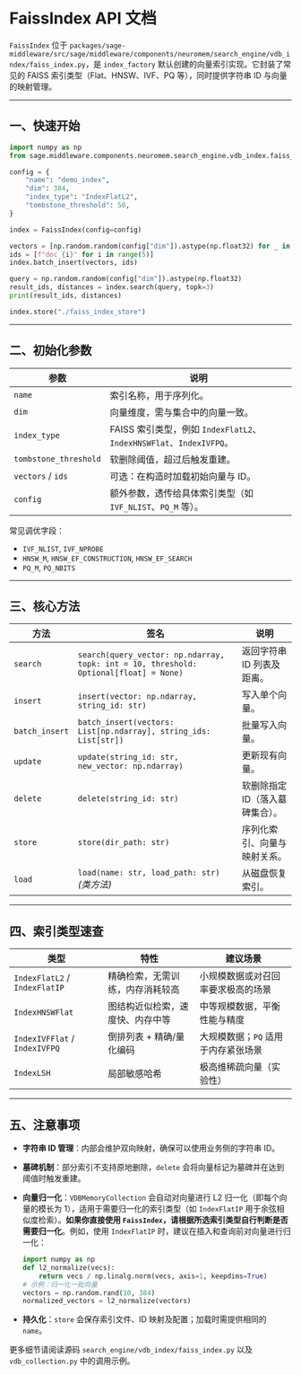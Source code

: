 # FaissIndex API 文档

`FaissIndex` 位于 `packages/sage-middleware/src/sage/middleware/components/neuromem/search_engine/vdb_index/faiss_index.py`，是 `index_factory` 默认创建的向量索引实现。它封装了常见的 FAISS 索引类型（Flat、HNSW、IVF、PQ 等），同时提供字符串 ID 与向量的映射管理。

---

## 一、快速开始

```python
import numpy as np
from sage.middleware.components.neuromem.search_engine.vdb_index.faiss_index import FaissIndex

config = {
    "name": "demo_index",
    "dim": 384,
    "index_type": "IndexFlatL2",
    "tombstone_threshold": 50,
}

index = FaissIndex(config=config)

vectors = [np.random.random(config["dim"]).astype(np.float32) for _ in range(5)]
ids = [f"doc_{i}" for i in range(5)]
index.batch_insert(vectors, ids)

query = np.random.random(config["dim"]).astype(np.float32)
result_ids, distances = index.search(query, topk=3)
print(result_ids, distances)

index.store("./faiss_index_store")
```

---

## 二、初始化参数

| 参数 | 说明 |
| --- | --- |
| `name` | 索引名称，用于序列化。|
| `dim` | 向量维度，需与集合中的向量一致。|
| `index_type` | FAISS 索引类型，例如 `IndexFlatL2`、`IndexHNSWFlat`、`IndexIVFPQ`。|
| `tombstone_threshold` | 软删除阈值，超过后触发重建。|
| `vectors` / `ids` | 可选：在构造时加载初始向量与 ID。|
| `config` | 额外参数，透传给具体索引类型（如 `IVF_NLIST`、`PQ_M` 等）。|

常见调优字段：

- `IVF_NLIST`, `IVF_NPROBE`
- `HNSW_M`, `HNSW_EF_CONSTRUCTION`, `HNSW_EF_SEARCH`
- `PQ_M`, `PQ_NBITS`

---

## 三、核心方法

| 方法 | 签名 | 说明 |
| --- | --- | --- |
| `search` | `search(query_vector: np.ndarray, topk: int = 10, threshold: Optional[float] = None)` | 返回字符串 ID 列表及距离。|
| `insert` | `insert(vector: np.ndarray, string_id: str)` | 写入单个向量。|
| `batch_insert` | `batch_insert(vectors: List[np.ndarray], string_ids: List[str])` | 批量写入向量。|
| `update` | `update(string_id: str, new_vector: np.ndarray)` | 更新现有向量。|
| `delete` | `delete(string_id: str)` | 软删除指定 ID（落入墓碑集合）。|
| `store` | `store(dir_path: str)` | 序列化索引、向量与映射关系。|
| `load` | `load(name: str, load_path: str)` *(类方法)* | 从磁盘恢复索引。|

---

## 四、索引类型速查

| 类型 | 特性 | 建议场景 |
| --- | --- | --- |
| `IndexFlatL2` / `IndexFlatIP` | 精确检索，无需训练，内存消耗较高 | 小规模数据或对召回率要求极高的场景 |
| `IndexHNSWFlat` | 图结构近似检索，速度快、内存中等 | 中等规模数据，平衡性能与精度 |
| `IndexIVFFlat` / `IndexIVFPQ` | 倒排列表 + 精确/量化编码 | 大规模数据；`PQ` 适用于内存紧张场景 |
| `IndexLSH` | 局部敏感哈希 | 极高维稀疏向量（实验性） |

---

## 五、注意事项

- **字符串 ID 管理**：内部会维护双向映射，确保可以使用业务侧的字符串 ID。
- **墓碑机制**：部分索引不支持原地删除，`delete` 会将向量标记为墓碑并在达到阈值时触发重建。
- **向量归一化**：`VDBMemoryCollection` 会自动对向量进行 L2 归一化（即每个向量的模长为 1），适用于需要归一化的索引类型（如 `IndexFlatIP` 用于余弦相似度检索）。**如果你直接使用 `FaissIndex`，请根据所选索引类型自行判断是否需要归一化**。例如，使用 `IndexFlatIP` 时，建议在插入和查询前对向量进行归一化：

  ```python
  import numpy as np
  def l2_normalize(vecs):
      return vecs / np.linalg.norm(vecs, axis=1, keepdims=True)
  # 示例：归一化一批向量
  vectors = np.random.rand(10, 384)
  normalized_vectors = l2_normalize(vectors)
- **持久化**：`store` 会保存索引文件、ID 映射及配置；加载时需提供相同的 `name`。

更多细节请阅读源码 `search_engine/vdb_index/faiss_index.py` 以及 `vdb_collection.py` 中的调用示例。
